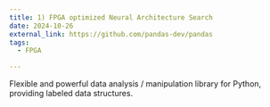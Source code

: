 ```yaml
---
title: 1) FPGA optimized Neural Architecture Search
date: 2024-10-26
external_link: https://github.com/pandas-dev/pandas
tags:
  - FPGA

---
```


Flexible and powerful data analysis / manipulation library for Python, providing labeled data structures.

<!--more-->
